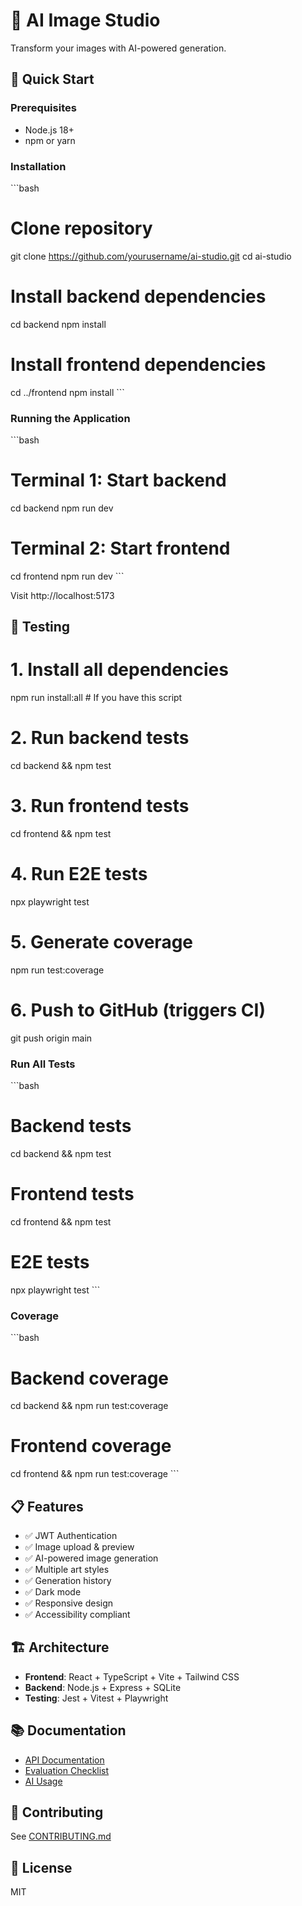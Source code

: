 # 🎨 AI Image Studio

Transform your images with AI-powered generation.

## 🚀 Quick Start

### Prerequisites
- Node.js 18+
- npm or yarn

### Installation

\`\`\`bash
# Clone repository
git clone https://github.com/yourusername/ai-studio.git
cd ai-studio

# Install backend dependencies
cd backend
npm install

# Install frontend dependencies
cd ../frontend
npm install
\`\`\`

### Running the Application

\`\`\`bash
# Terminal 1: Start backend
cd backend
npm run dev

# Terminal 2: Start frontend
cd frontend
npm run dev
\`\`\`

Visit http://localhost:5173

## 🧪 Testing

# 1. Install all dependencies
npm run install:all  # If you have this script

# 2. Run backend tests
cd backend && npm test

# 3. Run frontend tests
cd frontend && npm test

# 4. Run E2E tests
npx playwright test

# 5. Generate coverage
npm run test:coverage

# 6. Push to GitHub (triggers CI)
git push origin main

### Run All Tests
\`\`\`bash
# Backend tests
cd backend && npm test

# Frontend tests
cd frontend && npm test

# E2E tests
npx playwright test
\`\`\`

### Coverage
\`\`\`bash
# Backend coverage
cd backend && npm run test:coverage

# Frontend coverage
cd frontend && npm run test:coverage
\`\`\`

## 📋 Features

- ✅ JWT Authentication
- ✅ Image upload & preview
- ✅ AI-powered image generation
- ✅ Multiple art styles
- ✅ Generation history
- ✅ Dark mode
- ✅ Responsive design
- ✅ Accessibility compliant

## 🏗️ Architecture

- **Frontend**: React + TypeScript + Vite + Tailwind CSS
- **Backend**: Node.js + Express + SQLite
- **Testing**: Jest + Vitest + Playwright

## 📚 Documentation

- [API Documentation](./OPENAPI.yaml)
- [Evaluation Checklist](./EVAL.md)
- [AI Usage](./AI_USAGE.md)

## 🤝 Contributing

See [CONTRIBUTING.md](./CONTRIBUTING.md)

## 📄 License

MIT